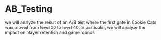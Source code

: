 # AB_Testing
we will analyze the result of an A/B test where the first gate in Cookie Cats was moved from level 30 to level 40. In particular, we will analyze the impact on player retention and game rounds
